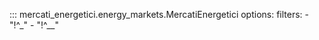 ::: mercati_energetici.energy_markets.MercatiEnergetici
    options:
        filters:
          - "!^_"
          - "!^__"

